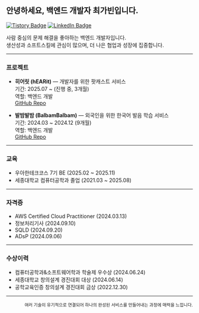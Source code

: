 ## 안녕하세요, 백엔드 개발자 최가빈입니다.

[![Tistory Badge](https://img.shields.io/badge/Tistory-000000?style=flat-square&logo=Tistory&logoColor=white)](https://coding-meongdo.tistory.com)
[![LinkedIn Badge](https://img.shields.io/badge/LinkedIn-0A66C2?style=flat-square&logo=LinkedIn&logoColor=white)](https://www.linkedin.com/in/gabin-choi-39b3a12b2/?utm_source=share&utm_campaign=share_via&utm_content=profile&utm_medium=ios_app)

사람 중심의 문제 해결을 좋아하는 백엔드 개발자입니다.  
생산성과 소프트스킬에 관심이 많으며, 더 나은 협업과 성장에 집중합니다.

---

### 프로젝트

- **히어릿 (hEARit)** — 개발자를 위한 팟캐스트 서비스  
  기간: 2025.07 ~ (진행 중, 3개월)  
  역할: 백엔드 개발  
  [GitHub Repo](https://github.com/woowacourse-teams/2025-hEARit)

- **발밤발밤 (BalbamBalbam)** — 외국인을 위한 한국어 발음 학습 서비스  
  기간: 2024.03 ~ 2024.12 (9개월)  
  역할: 백엔드 개발  
  [GitHub Repo](https://github.com/Capstone-4Potato/Backend-server)

---

### 교육

- 우아한테크코스 7기 BE (2025.02 ~ 2025.11)  
- 세종대학교 컴퓨터공학과 졸업 (2021.03 ~ 2025.08)

---

### 자격증

- AWS Certified Cloud Practitioner (2024.03.13)  
- 정보처리기사 (2024.09.10)  
- SQLD (2024.09.20)  
- ADsP (2024.09.06)

---

### 수상이력

- 컴퓨터공학과&소프트웨어학과 학술제 우수상 (2024.06.24)  
- 세종대학교 창의설계 경진대회 대상 (2024.06.14)  
- 공학교육인증 창의설계 경진대회 금상 (2022.12.30)

---

<div align="right">
  
  <sub>여러 기술이 유기적으로 연결되어 하나의 완성된 서비스를 만들어내는 과정에 매력을 느낍니다.</sub>
  
</div>
